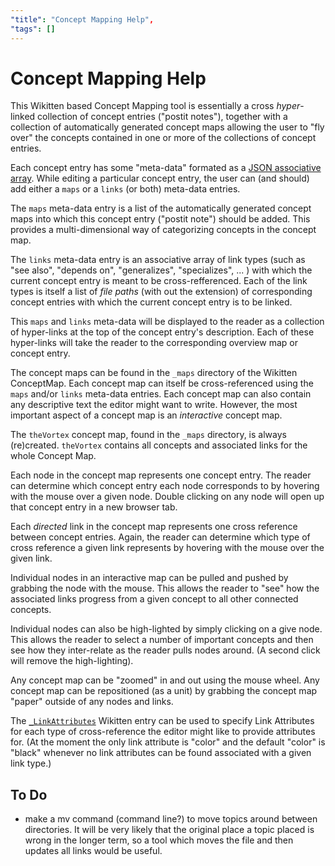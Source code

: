 ```yaml
---
"title": "Concept Mapping Help",
"tags": []
---
```

# Concept Mapping Help

This Wikitten based Concept Mapping tool is essentially a cross *hyper*-linked collection of concept entries ("postit notes"), together with a collection of automatically generated concept maps allowing the user to "fly over" the concepts contained in one or more of the collections of concept entries.

Each concept entry has some "meta-data" formated as a [JSON associative array](https://en.wikipedia.org/wiki/JSON). While editing a particular concept entry, the user can (and should) add either a `maps` or a `links` (or both) meta-data entries.

The `maps` meta-data entry is a list of the automatically generated concept maps into which this concept entry ("postit note") should be added. This provides a multi-dimensional way of categorizing concepts in the concept map.

The `links` meta-data entry is an associative array of link types (such as "see also", "depends on", "generalizes", "specializes", ... ) with which the current concept entry is meant to be cross-refferenced. Each of the link types is itself a list of *file paths* (with out the extension) of corresponding concept entries with which the current concept entry is to be linked.

This `maps` and `links` meta-data will be displayed to the reader as a collection of hyper-links at the top of the concept entry's description. Each of these hyper-links will take the reader to the corresponding overview map or concept entry.

The concept maps can be found in the `_maps` directory of the Wikitten ConceptMap. Each concept map can itself be cross-referenced using the `maps` and/or `links` meta-data entries. Each concept map can also contain any descriptive text the editor might want to write. However, the most important aspect of a concept map is an *interactive* concept map.

The `theVortex` concept map, found in the `_maps` directory, is always (re)created. `theVortex` contains all concepts and associated links for the whole Concept Map.

Each node in the concept map represents one concept entry. The reader can determine which concept entry each node corresponds to by hovering with the mouse over a given node. Double clicking on any node will open up that concept entry in a new browser tab.

Each *directed* link in the concept map represents one cross reference between concept entries. Again, the reader can determine which type of cross reference a given link represents by hovering with the mouse over the given link.

Individual nodes in an interactive map can be pulled and pushed by grabbing the node with the mouse. This allows the reader to "see" how the associated links progress from a given concept to all other connected concepts.

Individual nodes can also be high-lighted by simply clicking on a give node. This allows the reader to select a number of important concepts and then see how they inter-relate as the reader pulls nodes around. (A second click will remove the high-lighting).

Any concept map can be "zoomed" in and out using the mouse wheel. Any concept map can be repositioned (as a unit) by grabbing the concept map "paper" outside of any nodes and links.

The [`_LinkAttributes`](_LinkAttributes.md) Wikitten entry can be used to specify Link Attributes for each type of cross-reference the editor might like to provide attributes for. (At the moment the only link attribute is "color" and the default "color" is "black" whenever no link attributes can be found associated with a given link type.)

## To Do

- make a mv command (command line?) to move topics around between directories. It will be very likely that the original place a topic placed is wrong in the longer term, so a tool which moves the file and then updates all links would be useful.
